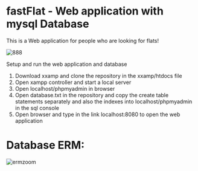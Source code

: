 # fastFlat - Web application with mysql Database 

This is a Web application for people who are looking for flats!

![888](https://github.com/alexcodeberlin/fastFlat/assets/159266599/f2fcf23d-a9bd-41bd-b73b-8c6dba910964)

Setup and run the web application and database
1. Download xxamp and clone the repository in the xxamp/htdocs file
2. Open xampp controller and start a local server
3. Open localhost/phpmyadmin in browser
4. Open database.txt in the repository and copy the create table statements separately and also the indexes into localhost/phpmyadmin in the sql console
5. Open browser and type in the link localhost:8080 to open the web application
   

#    Database ERM:
   ![ermzoom](https://github.com/alexcodeberlin/fastFlat/assets/159266599/295b4ee5-7778-4357-8163-ff69d2e16735)



